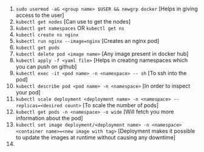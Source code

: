 
1. `sudo usermod -aG <group name> $USER && newgrp docker` [Helps in giving access to the user]
2. `kubectl get nodes` [Can use to get the nodes]
3. `kubectl get namespaces` OR `kubectl get ns`
4. `kubectl create ns nginx`
5. `kubectl run nginx --image=nginx` [Creates an nginx pod]
6. `kubectl get pods`
7. `kubectl delete pod <image name>` [Any image present in docker hub]
8. `kubectl apply -f <yaml file>` [Helps in creating namespaces which you can push on github]
9. `kubectl exec -it <pod name> -n <namespace> -- sh` [To ssh into the pod]
10. `kubectl describe pod <pod name> -n <namespace>` [In order to inspect your pod]
11. `kubectl scale deployment <deployment name> -n <namespace> --replicas=<desired count>` [To scale the number of pods]
12. `kubectl get pods -n <namespace> -o wide` [Will fetch you more information about the pod]
13. `kubectl set image deployment/<deployment name> -n <namespace> <container name>=<new image with tag>` [Deployment makes it possible to update the images at runtime without causing any downtime]
14. 